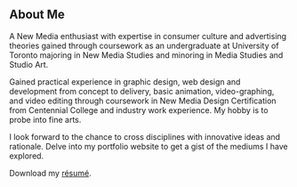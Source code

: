 ## About Me

A New Media enthusiast with expertise in consumer culture and advertising theories gained through coursework as an undergraduate at University of Toronto majoring in New Media Studies and minoring in Media Studies and Studio Art.

Gained practical experience in graphic design, web design and development from concept to delivery, basic animation, video-graphing, and video editing through coursework in New Media Design Certification from Centennial College and industry work experience. My hobby is to probe into fine arts. 

I look forward to the chance to cross disciplines with innovative ideas and rationale. Delve into my portfolio website to get a gist of the mediums I have explored.

Download my [résumé](http://www.aditibhatia.com/img/aditi_bhatia.pdf).
